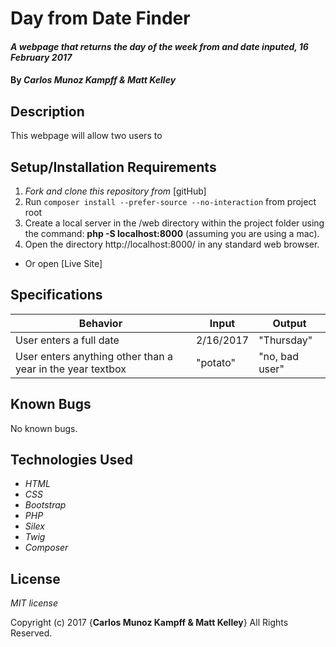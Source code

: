 # Day from Date Finder

#### _A webpage that returns the day of the week from and date inputed, 16 February 2017_

#### By _**Carlos Munoz Kampff & Matt Kelley**_

## Description

This webpage will allow two users to

## Setup/Installation Requirements

1. _Fork and clone this repository from_
[gitHub]
2. Run `composer install --prefer-source --no-interaction` from project root
3. Create a local server in the /web directory within the project folder using the command: __php -S localhost:8000__ (assuming you are using a mac).
4. Open the directory http://localhost:8000/ in any standard web browser.

* Or open [Live Site]

## Specifications

|Behavior|Input|Output|
|--------|-----|------|
| User enters a full date | 2/16/2017 | "Thursday" |
| User enters anything other than a year in the year textbox | "potato" | "no, bad user" |





## Known Bugs

No known bugs.


## Technologies Used

* _HTML_
* _CSS_
* _Bootstrap_
* _PHP_
* _Silex_
* _Twig_
* _Composer_

## License

*MIT license*

Copyright (c) 2017 {**Carlos Munoz Kampff & Matt Kelley**} All Rights Reserved.
